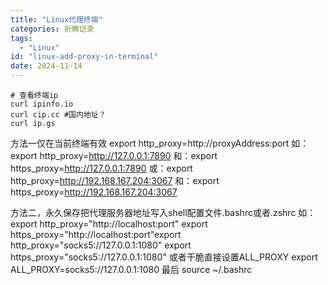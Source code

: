 ```yaml
---
title: "Linux代理终端"
categories: 折腾记录
tags:
  - "Linux"
id: "linux-add-proxy-in-terminal"
date: 2024-11-14
---
```


```
# 查看终端ip
curl ipinfo.io
curl cip.cc #国内地址？
curl ip.gs
```

方法一仅在当前终端有效
export http_proxy=http://proxyAddress:port
如：export http_proxy=http://127.0.0.1:7890
和：export https_proxy=http://127.0.0.1:7890
或：export http_proxy=http://192.168.167.204:3067
和：export https_proxy=http://192.168.167.204:3067


方法二，永久保存把代理服务器地址写入shell配置文件.bashrc或者.zshrc
如：
export http_proxy="http://localhost:port" export https_proxy="http://localhost:port"export http_proxy="socks5://127.0.0.1:1080" export https_proxy="socks5://127.0.0.1:1080"
或者干脆直接设置ALL_PROXY
export ALL_PROXY=socks5://127.0.0.1:1080
最后 source ~/.bashrc